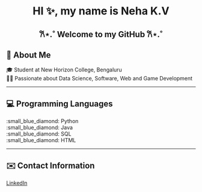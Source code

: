 # <p align="center"> HI :sparkles:, my name is Neha K.V  </p>

## <p align="center"> 𐙚⋆.˚ Welcome to my GitHub 𐙚⋆.˚ </p>

##  :star2: About Me
<p> 🎓 Student at New Horizon College, Bengaluru <br>
👩‍💻 Passionate about Data Science, Software, Web and Game Development </p>

---
## :computer: Programming Languages
<p> :small_blue_diamond: Python <br>
:small_blue_diamond: Java <br>
:small_blue_diamond: SQL <br>
:small_blue_diamond: HTML <br>
</p>

---
## :envelope: Contact Information

[LinkedIn](https://www.linkedin.com/in/neha-kalamulla-vallappil-240178323/)

<!--
**itsnehakv/itsnehakv** is a ✨ _special_ ✨ repository because its `README.md` (this file) appears on your GitHub profile.

Here are some ideas to get you started:

- 🔭 I’m currently working on ...
- 🌱 I’m currently learning ...
- 👯 I’m looking to collaborate on ...
- 🤔 I’m looking for help with ...
- 💬 Ask me about ...
- 📫 How to reach me: ...
- 😄 Pronouns: ...
- ⚡ Fun fact: ...
-->
